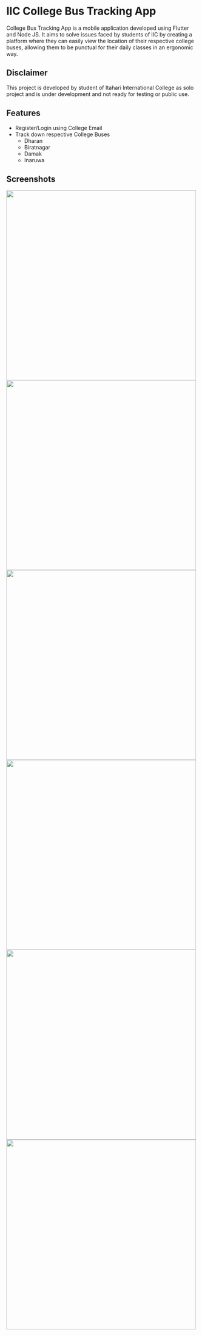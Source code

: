 
# IIC College Bus Tracking App

College Bus Tracking App is a mobile application developed using Flutter and Node JS. It aims to solve issues faced by students of IIC by creating a platform where they can easily view the location of their respective college buses, allowing them to be punctual for their daily classes in an ergonomic way.




## Disclaimer
This project is developed by student of Itahari International College as solo project and is under development and not ready for testing or public use. 

## Features

- Register/Login using College Email 
- Track down respective College Buses
    - Dharan
    - Biratnagar
    - Damak
    - Inaruwa

## Screenshots
<img align="left" height="500" src="https://user-images.githubusercontent.com/117423632/227724152-11c01735-6988-4531-90a5-bb97c36c2ce8.png">
<img align="centre" height="500" src="https://user-images.githubusercontent.com/117423632/227724216-539c5c9c-c6ea-4770-ad00-9079fc0fb720.png">
<img align="left" height="500" src="https://user-images.githubusercontent.com/117423632/228838833-2c0f9446-046f-4282-944f-2e390ff37ab6.png">
<img align="centre" height="500" src="https://user-images.githubusercontent.com/117423632/227724293-4d88f368-d323-4e9c-9748-e89eed950fbf.png">
<img align="left" height="500" src="https://user-images.githubusercontent.com/117423632/228839177-43d83983-0f5c-4014-87f2-e04a3f060eb0.png">
<img align="centre" height="500" src="https://user-images.githubusercontent.com/117423632/228839514-97a19630-fb96-4034-847d-a56c5c29e4af.png">
